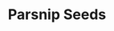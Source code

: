 ---
templateKey: blog-post
featuredpost: false
featuredimage: /assets/Parsnip_Seeds.png
title: Parsnip Seeds
description: Seed
testfield: 944
---